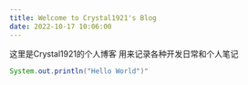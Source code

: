 ```yaml
---
title: Welcome to Crystal1921's Blog
date: 2022-10-17 10:06:00
---
```

这里是Crystal1921的个人博客
用来记录各种开发日常和个人笔记

``` java
System.out.println("Hello World")"
```
